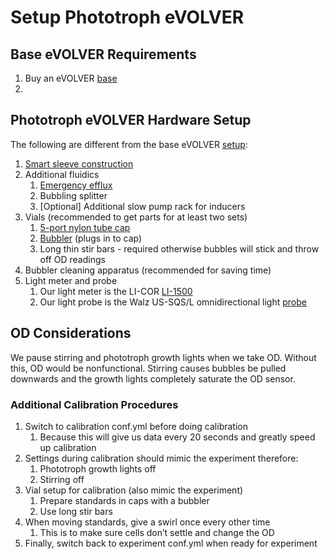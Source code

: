 # Setup Phototroph eVOLVER

## Base eVOLVER Requirements

1. Buy an eVOLVER [base](../../../getting-started/buying-evolver.md)
2.

## Phototroph eVOLVER Hardware Setup

The following are different from the base eVOLVER [setup](../../../getting-started/unboxing-and-setting-up.md):

1. [Smart sleeve construction](photo-evolver-smart-sleeves/photo-evolver-smart-sleeve-construction-guide.md)
2. Additional fluidics
   1. [Emergency efflux](../../custom-fluidics/emergency-efflux.md)
   2. Bubbling splitter
   3. \[Optional] Additional slow pump rack for inducers
3. Vials (recommended to get parts for at least two sets)
   1. [5-port nylon tube cap](../../../hardware/vial-caps/5-and-7-port-nylon-tubing-caps-construction-protocol.md)
   2. [Bubbler](../../custom-fluidics/bubblers-in-vial-aeration/bubbler-construction-protocol.md) (plugs in to cap)
   3. Long thin stir bars - required otherwise bubbles will stick and throw off OD readings
4. Bubbler cleaning apparatus (recommended for saving time)
5. Light meter and probe
   1. Our light meter is the LI-COR [LI-1500](https://www.licor.com/products/light/light-logger)
   2. Our light probe is the Walz US-SQS/L omnidirectional light [probe](https://www.walz.com/products/light/us-sqs_l/introduction.html)

## OD Considerations

We pause stirring and phototroph growth lights when we take OD. Without this, OD would be nonfunctional. Stirring causes bubbles be pulled downwards and the growth lights completely saturate the OD sensor.

### Additional Calibration Procedures

1. Switch to calibration conf.yml before doing calibration
   1. Because this will give us data every 20 seconds and greatly speed up calibration
2. Settings during calibration should mimic the experiment therefore:
   1. Phototroph growth lights off
   2. Stirring off
3. Vial setup for calibration (also mimic the experiment)
   1. Prepare standards in caps with a bubbler
   2. Use long stir bars
4. When moving standards, give a swirl once every other time
   1. This is to make sure cells don’t settle and change the OD
5. Finally, switch back to experiment conf.yml when ready for experiment
